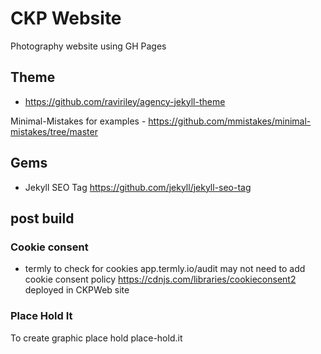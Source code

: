 # CKP Website

Photography website using GH Pages

## Theme 

- https://github.com/raviriley/agency-jekyll-theme

Minimal-Mistakes for examples - https://github.com/mmistakes/minimal-mistakes/tree/master

## Gems

- Jekyll SEO Tag https://github.com/jekyll/jekyll-seo-tag

## post build

### Cookie consent

- termly to check for cookies app.termly.io/audit
    may not need to add cookie consent policy
    https://cdnjs.com/libraries/cookieconsent2
    deployed in CKPWeb site

### Place Hold It

To create graphic place hold place-hold.it